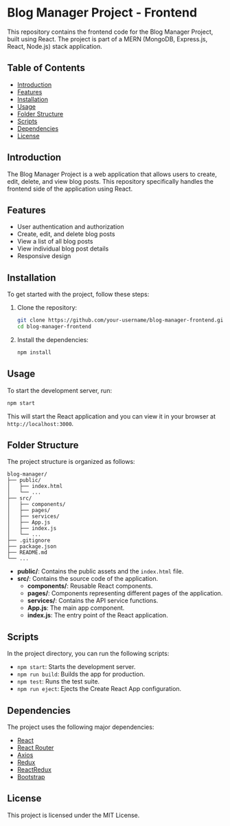 # Blog Manager Project - Frontend

This repository contains the frontend code for the Blog Manager Project, built using React. The project is part of a MERN (MongoDB, Express.js, React, Node.js) stack application.

## Table of Contents

- [Introduction](#introduction)
- [Features](#features)
- [Installation](#installation)
- [Usage](#usage)
- [Folder Structure](#folder-structure)
- [Scripts](#scripts)
- [Dependencies](#dependencies)
- [License](#license)

## Introduction

The Blog Manager Project is a web application that allows users to create, edit, delete, and view blog posts. This repository specifically handles the frontend side of the application using React.

## Features

- User authentication and authorization
- Create, edit, and delete blog posts
- View a list of all blog posts
- View individual blog post details
- Responsive design

## Installation

To get started with the project, follow these steps:

1. Clone the repository:

    ```sh
    git clone https://github.com/your-username/blog-manager-frontend.git
    cd blog-manager-frontend
    ```

2. Install the dependencies:

    ```sh
    npm install
    ```

## Usage

To start the development server, run:

```sh
npm start
```

This will start the React application and you can view it in your browser at `http://localhost:3000`.

## Folder Structure

The project structure is organized as follows:

```
blog-manager/
├── public/
│   ├── index.html
│   └── ...
├── src/
│   ├── components/
│   ├── pages/
│   ├── services/
│   ├── App.js
│   ├── index.js
│   └── ...
├── .gitignore
├── package.json
├── README.md
└── ...
```

- **public/**: Contains the public assets and the `index.html` file.
- **src/**: Contains the source code of the application.
  - **components/**: Reusable React components.
  - **pages/**: Components representing different pages of the application.
  - **services/**: Contains the API service functions.
  - **App.js**: The main app component.
  - **index.js**: The entry point of the React application.

## Scripts

In the project directory, you can run the following scripts:

- `npm start`: Starts the development server.
- `npm run build`: Builds the app for production.
- `npm test`: Runs the test suite.
- `npm run eject`: Ejects the Create React App configuration.

## Dependencies

The project uses the following major dependencies:

- [React](https://reactjs.org)
- [React Router](https://reactrouter.com)
- [Axios](https://github.com/axios/axios)
- [Redux](https://redux.js.org)
- [ReactRedux](https://react-redux.js.org)
- [Bootstrap](https://getbootstrap.com/)

## License

This project is licensed under the MIT License.

